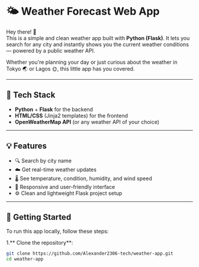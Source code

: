 # 🌤️ Weather Forecast Web App

Hey there! 👋  
This is a simple and clean weather app built with **Python (Flask)**. It lets you search for any city and instantly shows you the current weather conditions — powered by a public weather API.

Whether you're planning your day or just curious about the weather in Tokyo 🌏 or Lagos 🌞, this little app has you covered.

---

## 🧰 Tech Stack

- **Python** + **Flask** for the backend
- **HTML/CSS** (Jinja2 templates) for the frontend
- **OpenWeatherMap API** (or any weather API of your choice)

---

## 💡 Features

- 🔍 Search by city name  
- ☁️ Get real-time weather updates  
- 🌡️ See temperature, condition, humidity, and wind speed  
- 🎨 Responsive and user-friendly interface  
- ⚙️ Clean and lightweight Flask project setup

---

## 🚀 Getting Started

To run this app locally, follow these steps:

1.** Clone the repository**:
   ```bash
   git clone https://github.com/Alexander2306-tech/weather-app.git
   cd weather-app
